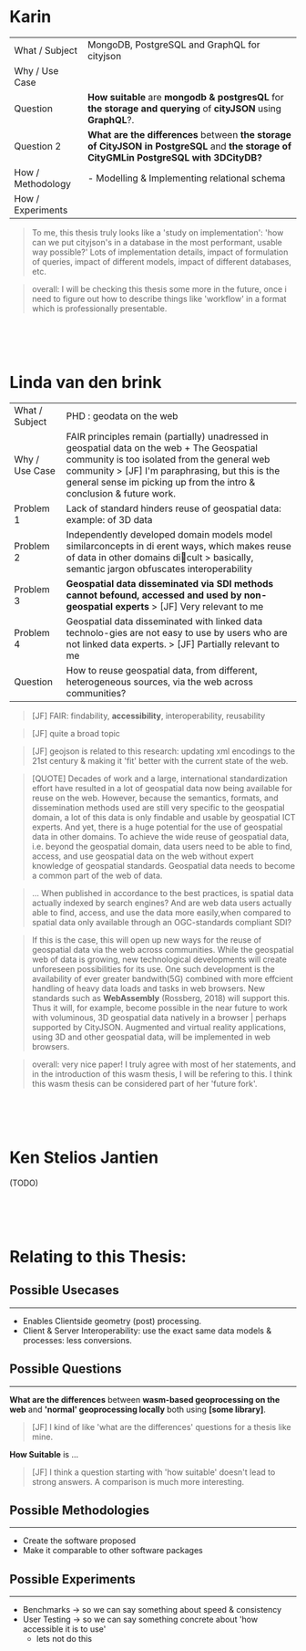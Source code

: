 # Karin

|||
|---|---|
| What / Subject    | MongoDB, PostgreSQL and GraphQL for cityjson              |
| Why / Use Case    | 
| Question          | **How suitable** are **mongodb & postgresQL** for **the storage and querying** of **cityJSON** using **GraphQL**?.
| Question 2        | **What are the differences** between **the storage of CityJSON in PostgreSQL** and **the storage of CityGMLin PostgreSQL with 3DCityDB?** |
| How / Methodology | - Modelling & Implementing relational schema | 
| How / Experiments |

> To me, this thesis truly looks like a 'study on implementation': 'how can we put cityjson's in a database in the most performant, usable way possible?' Lots of implementation details, impact of formulation of queries, impact of different models, impact of different databases, etc. 
 
> overall: I will be checking this thesis some more in the future, once i need to figure out how to describe things like 'workflow' in a format which is professionally presentable.

<br/><br/><br/>

# Linda van den brink

|||
|---|---|
| What / Subject    | PHD : geodata on the web
| Why / Use Case    | FAIR principles remain (partially) unadressed in geospatial data on the web + The Geospatial community is too isolated from the general web community > [JF] I'm paraphrasing, but this is the general sense im picking up from the intro & conclusion & future work. 
| Problem 1         | Lack of standard hinders reuse of geospatial data:  example: of 3D data
| Problem 2         | Independently  developed  domain  models  model  similarconcepts in di erent ways, which makes reuse of data in other domains dicult > basically, semantic jargon obfuscates interoperability 
| Problem 3         | **Geospatial data disseminated via SDI methods cannot befound, accessed and used by non-geospatial experts** > [JF] Very relevant to me
| Problem 4         | Geospatial data disseminated with linked data technolo-gies are not easy to use by users who are not linked data experts. > [JF] Partially relevant to me
| Question          | How  to  reuse  geospatial  data,  from  different,  heterogeneous  sources, via the web across communities?


> [JF] FAIR: findability, **accessibility**, interoperability, reusability

> [JF] quite a broad topic

> [JF] geojson is related to this research: updating xml encodings to the 21st century & making it 'fit' better with the current state of the web. 

> [QUOTE] Decades of work and a large, international standardization effort have resulted in a lot of geospatial data now being available for reuse on the web.  However, because the semantics, formats, and dissemination methods used are still very specific to the geospatial domain, a lot of this data is only findable  and  usable  by  geospatial  ICT  experts.   And  yet,  there  is  a  huge potential  for  the  use  of  geospatial  data  in  other  domains.   To  achieve  the wide reuse of geospatial data, i.e.  beyond the geospatial domain, data users need to be able to  find, access, and use geospatial data on the web without expert knowledge of geospatial standards.  Geospatial data needs to become a common part of the web of data.


> ... When published in accordance to the best practices, is spatial data actually indexed by search engines?  And are web data users actually able to  find,  access,  and use the data more easily,when  compared  to  spatial  data  only  available  through  an  OGC-standards compliant SDI?

> If this is the case, this will open up new ways for the reuse of geospatial data via the web across communities.  While the geospatial web of data is growing, new technological developments will create unforeseen possibilities for its use.  One such development is the availability of ever greater bandwith(5G) combined with more effcient handling of heavy data loads and tasks in web browsers.  New standards such as **WebAssembly** (Rossberg, 2018) will support this. Thus it will, for example, become possible in the near future to work with voluminous, 3D geospatial data natively in a browser | perhaps supported by CityJSON. Augmented and virtual reality applications, using 3D and other geospatial data, will be implemented in web browsers.

> overall: very nice paper! I truly agree with most of her statements, and in the introduction of this wasm thesis, I will be refering to this. I think this wasm thesis can be considered part of her 'future fork'.




<br/><br/><br/>

# Ken Stelios Jantien

(TODO)





<br/><br/><br/>

# Relating to this Thesis: 


## Possible Usecases 
--------------------

- Enables Clientside geometry (post) processing.
- Client & Server Interoperability: use the exact same data models & processes: less conversions. 





## Possible Questions
---------------------

**What are the differences** between **wasm-based geoprocessing on the web** and **'normal' geoprocessing locally** both using **[some library]**.

> [JF] I kind of like 'what are the differences' questions for a thesis like mine. 

**How Suitable** is ...

> [JF] I think a question starting with 'how suitable' doesn't lead to strong answers. A comparison is much more interesting.





## Possible Methodologies
-------------------------

- Create the software proposed 
- Make it comparable to other software packages





## Possible Experiments
-----------------------

- Benchmarks -> so we can say something about speed & consistency
- User Testing -> so we can say something concrete about 'how accessible it is to use'
  - lets not do this 


